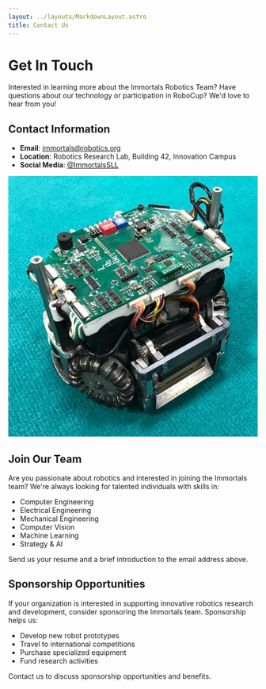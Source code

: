 ```yaml
---
layout: ../layouts/MarkdownLayout.astro
title: Contact Us
---
```


# Get In Touch

Interested in learning more about the Immortals Robotics Team? Have questions about our technology or participation in RoboCup? We'd love to hear from you!

## Contact Information

- **Email**: immortals@robotics.org
- **Location**: Robotics Research Lab, Building 42, Innovation Campus
- **Social Media**: [@ImmortalsSLL](https://twitter.com/immortalssll)

![Robots](/assets/robot.jpeg)

## Join Our Team

Are you passionate about robotics and interested in joining the Immortals team? We're always looking for talented individuals with skills in:

- Computer Engineering
- Electrical Engineering
- Mechanical Engineering
- Computer Vision
- Machine Learning
- Strategy & AI

Send us your resume and a brief introduction to the email address above.

## Sponsorship Opportunities

If your organization is interested in supporting innovative robotics research and development, consider sponsoring the Immortals team. Sponsorship helps us:

- Develop new robot prototypes
- Travel to international competitions
- Purchase specialized equipment
- Fund research activities

Contact us to discuss sponsorship opportunities and benefits.

